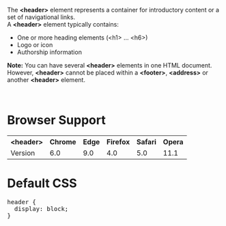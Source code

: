 The <b>&lt;header&gt;</b> element represents a container for introductory content or a set of navigational links.
<br>
A <b>&lt;header&gt;</b> element typically contains:
<ul>
  <li>One or more heading elements (&lt;h1&gt; ... &lt;h6&gt;)</li>
  <li>Logo or icon</li>
  <li>Authorship information</li>
</ul>
<b>Note:</b> You can have several <b>&lt;header&gt;</b> elements in one HTML document. However, <b>&lt;header&gt;</b> cannot be placed within a <b>&lt;footer&gt;</b>, <b>&lt;address&gt;</b> or another <b>&lt;header&gt;</b> element.
<pre>

</pre>
<h1>Browser Support</h1>
<table class="ws-table-all notranslate">
  <tr>
    <th>&lt;header&gt;</th>
    <th>Chrome</th>
    <th>Edge</th>
    <th>Firefox</th>
    <th>Safari</th>
    <th>Opera</th>
  </tr>
  <tr>
    <td>Version</td>
    <td>6.0</td>
    <td>9.0</td>
    <td>4.0</td>
    <td>5.0</td>
    <td>11.1</td>
  </tr>
</table>
<h1>Default CSS</h1>
<pre>
header { 
  display: block;
}
</pre>
